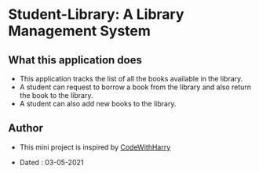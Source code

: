 # Student-Library: A Library Management System

## What this application does
* This application tracks the list of all the books available in the library.
* A student can request to borrow a book from the library and also return the book to the library.
* A student can also add new books to the library.

## Author

- This mini project is inspired by [CodeWithHarry](https://youtu.be/61a7UkDO50s)

- Dated : 03-05-2021
